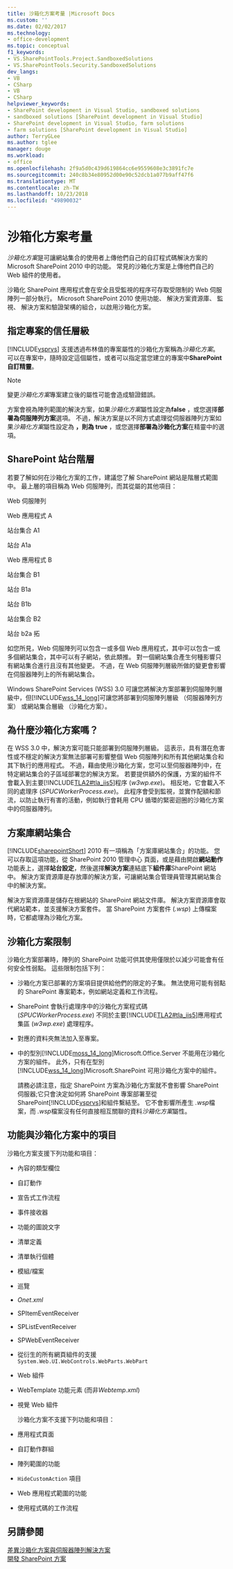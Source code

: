 ```yaml
---
title: 沙箱化方案考量 |Microsoft Docs
ms.custom: ''
ms.date: 02/02/2017
ms.technology:
- office-development
ms.topic: conceptual
f1_keywords:
- VS.SharePointTools.Project.SandboxedSolutions
- VS.SharePointTools.Security.SandboxedSolutions
dev_langs:
- VB
- CSharp
- VB
- CSharp
helpviewer_keywords:
- SharePoint development in Visual Studio, sandboxed solutions
- sandboxed solutions [SharePoint development in Visual Studio]
- SharePoint development in Visual Studio, farm solutions
- farm solutions [SharePoint development in Visual Studio]
author: TerryGLee
ms.author: tglee
manager: douge
ms.workload:
- office
ms.openlocfilehash: 2f9a5d0c439d619864cc6e9559608e3c3891fc7e
ms.sourcegitcommit: 240c8b34e80952d00e90c52dcb1a077b9aff47f6
ms.translationtype: MT
ms.contentlocale: zh-TW
ms.lasthandoff: 10/23/2018
ms.locfileid: "49890032"
---
```

# <a name="sandboxed-solution-considerations"></a>沙箱化方案考量
  *沙箱化方案*是可讓網站集合的使用者上傳他們自己的自訂程式碼解決方案的 Microsoft SharePoint 2010 中的功能。 常見的沙箱化方案是上傳他們自己的 Web 組件的使用者。  
  
 沙箱化 SharePoint 應用程式會在安全且受監視的程序可存取受限制的 Web 伺服陣列一部分執行。 Microsoft SharePoint 2010 使用功能、 解決方案資源庫、 監視、 解決方案和驗證架構的組合，以啟用沙箱化方案。  
  
## <a name="specify-project-trust-level"></a>指定專案的信任層級
 [!INCLUDE[vsprvs](../sharepoint/includes/vsprvs-md.md)] 支援透過布林值的專案屬性的沙箱化方案稱為*沙箱化方案*。 可以在專案中，隨時設定這個屬性，或者可以指定當您建立的專案中**SharePoint 自訂精靈**。  
  
> [!NOTE]  
>  變更*沙箱化方案*專案建立後的屬性可能會造成驗證錯誤。  
  
 方案會視為陣列範圍的解決方案，如果*沙箱化方案*屬性設定為**false** ，或您選擇**部署為伺服陣列方案**選項。 不過，解決方案是以不同方式處理從伺服器陣列方案如果*沙箱化方案*屬性設定為 **，則為 true** ，或您選擇**部署為沙箱化方案**在精靈中的選項。  
  
## <a name="sharepoint-site-hierarchy"></a>SharePoint 站台階層
 若要了解如何在沙箱化方案的工作，建議您了解 SharePoint 網站是階層式範圍中。 最上層的項目稱為 Web 伺服陣列，而其從屬的其他項目：  
  
 Web 伺服陣列  
  
 Web 應用程式 A  
  
 站台集合 A1  
  
 站台 A1a  
  
 Web 應用程式 B  
  
 站台集合 B1  
  
 站台 B1a  
  
 站台 B1b  
  
 站台集合 B2  
  
 站台 b2a 拓  
  
 如您所見，Web 伺服陣列可以包含一或多個 Web 應用程式，其中可以包含一或多個網站集合，其中可以有子網站，依此類推。 對一個網站集合產生何種影響只有網站集合進行且沒有其他變更。 不過，在 Web 伺服陣列層級所做的變更會影響在伺服器陣列上的所有網站集合。  
  
 Windows SharePoint Services (WSS) 3.0 可讓您將解決方案部署到伺服陣列層級中，但[!INCLUDE[wss_14_long](../sharepoint/includes/wss-14-long-md.md)]可讓您將部署到伺服陣列層級 （伺服器陣列方案） 或網站集合層級 （沙箱化方案）。  
  
## <a name="why-sandboxed-solutions"></a>為什麼沙箱化方案嗎？
 在 WSS 3.0 中，解決方案可能只能部署到伺服陣列層級。 這表示，具有潛在危害性或不穩定的解決方案無法部署可影響整個 Web 伺服陣列和所有其他網站集合和其下執行的應用程式。 不過，藉由使用沙箱化方案，您可以至伺服器陣列中，在特定網站集合的子區域部署您的解決方案。 若要提供額外的保護，方案的組件不會載入到主要[!INCLUDE[TLA2#tla_iis5](../sharepoint/includes/tla2sharptla-iis5-md.md)]程序 (*w3wp.exe*)。 相反地，它會載入不同的處理序 (*SPUCWorkerProcess.exe*)。 此程序會受到監視，並實作配額和節流，以防止執行有害的活動，例如執行會耗用 CPU 循環的緊密迴圈的沙箱化方案中的伺服器陣列。  
  
## <a name="site-collection-solution-gallery"></a>方案庫網站集合
 [!INCLUDE[sharepointShort](../sharepoint/includes/sharepointshort-md.md)] 2010 有一項稱為「方案庫網站集合」的功能。 您可以存取這項功能，從 SharePoint 2010 管理中心 頁面，或是藉由開啟**網站動作**功能表上，選擇**站台設定**，然後選擇**解決方案**連結底下**組件庫**SharePoint 網站中。 解決方案資源庫是存放庫的解決方案，可讓網站集合管理員管理其網站集合中的解決方案。  
  
 解決方案資源庫是儲存在根網站的 SharePoint 網站文件庫。 解決方案資源庫會取代網站範本，並支援解決方案套件。 當 SharePoint 方案套件 (*.wsp*) 上傳檔案時，它都處理為沙箱化方案。  
  
## <a name="sandboxed-solution-limitations"></a>沙箱化方案限制
 沙箱化方案部署時，陣列的 SharePoint 功能可供其使用僅限於以減少可能會有任何安全性弱點。 這些限制包括下列：  
  
- 沙箱化方案已部署的方案項目提供給他們的限定的子集。 無法使用可能有弱點的 SharePoint 專案範本，例如網站定義和工作流程。  
  
- SharePoint 會執行處理序中的沙箱化方案程式碼 (*SPUCWorkerProcess.exe*) 不同於主要[!INCLUDE[TLA2#tla_iis5](../sharepoint/includes/tla2sharptla-iis5-md.md)]應用程式集區 (*w3wp.exe*) 處理程序。  
  
- 對應的資料夾無法加入至專案。  
  
- 中的型別[!INCLUDE[moss_14_long](../sharepoint/includes/moss-14-long-md.md)]Microsoft.Office.Server 不能用在沙箱化方案的組件。 此外，只有在型別[!INCLUDE[wss_14_long](../sharepoint/includes/wss-14-long-md.md)]Microsoft.SharePoint 可用沙箱化方案中的組件。  
  
  請務必請注意，指定 SharePoint 方案為沙箱化方案就不會影響 SharePoint 伺服器;它只會決定如何將 SharePoint 專案部署至從 SharePoint[!INCLUDE[vsprvs](../sharepoint/includes/vsprvs-md.md)]和組件繫結至。 它不會影響所產生 *.wsp*檔案，而 *.wsp*檔案沒有任何直接相互關聯的資料*沙箱化方案*屬性。  
  
## <a name="capabilities-and-elements-in-sandboxed-solutions"></a>功能與沙箱化方案中的項目
 沙箱化方案支援下列功能和項目：  
  
- 內容的類型欄位  
  
- 自訂動作  
  
- 宣告式工作流程  
  
- 事件接收器  
  
- 功能的圖說文字  
  
- 清單定義  
  
- 清單執行個體  
  
- 模組/檔案  
  
- 巡覽  
  
- *Onet.xml*  
  
- SPItemEventReceiver  
  
- SPListEventReceiver  
  
- SPWebEventReceiver  
  
- 從衍生的所有網頁組件的支援 `System.Web.UI.WebControls.WebParts.WebPart`  
  
- Web 組件  
  
- WebTemplate 功能元素 (而非*Webtemp.xml*)  
  
- 視覺 Web 組件  
  
  沙箱化方案不支援下列功能和項目：  
  
- 應用程式頁面  
  
- 自訂動作群組  
  
- 陣列範圍的功能  
  
- `HideCustomAction` 項目  
  
- Web 應用程式範圍的功能  
  
- 使用程式碼的工作流程  
  
## <a name="see-also"></a>另請參閱
 [差異沙箱化方案與伺服器陣列解決方案](../sharepoint/differences-between-sandboxed-and-farm-solutions.md)   
 [開發 SharePoint 方案](../sharepoint/developing-sharepoint-solutions.md)  
  